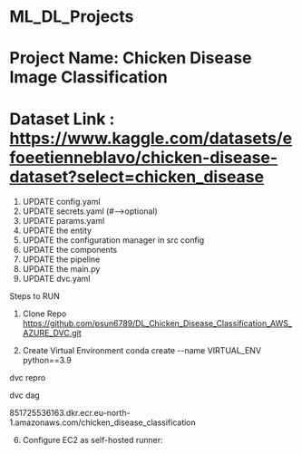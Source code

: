 # ML_DL_Projects
# Project Name: Chicken Disease Image Classification
# Dataset Link : https://www.kaggle.com/datasets/efoeetienneblavo/chicken-disease-dataset?select=chicken_disease

1. UPDATE config.yaml
2. UPDATE secrets.yaml (#-->optional)
3. UPDATE params.yaml
4. UPDATE the entity
5. UPDATE the configuration manager in src config
6. UPDATE the components
7. UPDATE the pipeline
8. UPDATE the main.py
9. UPDATE dvc.yaml

Steps to RUN

1. Clone Repo
https://github.com/psun6789/DL_Chicken_Disease_Classification_AWS_AZURE_DVC.git

2. Create Virtual Environment
conda create --name VIRTUAL_ENV python==3.9

<!-- To run DVC pipeline -->
dvc repro 
<!-- DVC Relationship -->
dvc dag

<!-- ERC Repo to store/save docker Image -->
851725536163.dkr.ecr.eu-north-1.amazonaws.com/chicken_disease_classification



6. Configure EC2 as self-hosted runner:
